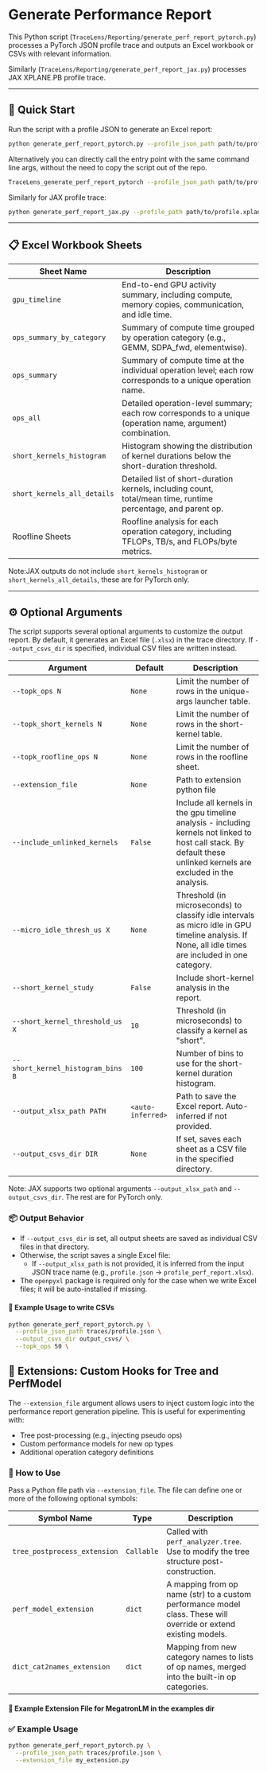 <!--
Copyright (c) 2024 - 2025 Advanced Micro Devices, Inc. All rights reserved.

See LICENSE for license information.
-->

# Generate Performance Report

This Python script (`TraceLens/Reporting/generate_perf_report_pytorch.py`) processes a PyTorch JSON profile trace and outputs an Excel workbook or CSVs with relevant information.

Similarly (`TraceLens/Reporting/generate_perf_report_jax.py`) processes JAX XPLANE.PB profile trace.

---

## 🚀 Quick Start

Run the script with a profile JSON to generate an Excel report:

```bash
python generate_perf_report_pytorch.py --profile_json_path path/to/profile.json 
```

Alternatively you can directly call the entry point with the same command line args,
 without the need to copy the script out of the repo. 

```bash
TraceLens_generate_perf_report_pytorch --profile_json_path path/to/profile.json 
```

Similarly for JAX profile trace:

```bash
python generate_perf_report_jax.py --profile_path path/to/profile.xplane.pb 
```

---

## 📋 Excel Workbook Sheets

| Sheet Name                  | Description                                                                                                      |
|----------------------------|------------------------------------------------------------------------------------------------------------------|
| `gpu_timeline`             | End-to-end GPU activity summary, including compute, memory copies, communication, and idle time.                 |
| `ops_summary_by_category`  | Summary of compute time grouped by operation category (e.g., GEMM, SDPA_fwd, elementwise).                       |
| `ops_summary`              | Summary of compute time at the individual operation level; each row corresponds to a unique operation name.      |
| `ops_all`                  | Detailed operation-level summary; each row corresponds to a unique (operation name, argument) combination.       |
| `short_kernels_histogram` | Histogram showing the distribution of kernel durations below the short-duration threshold.                   |
| `short_kernels_all_details`| Detailed list of short-duration kernels, including count, total/mean time, runtime percentage, and parent op.   |
| Roofline Sheets            | Roofline analysis for each operation category, including TFLOPs, TB/s, and FLOPs/byte metrics.                |

Note:JAX outputs do not include  `short_kernels_histogram` or `short_kernels_all_details`, these are for PyTorch only.

---

## ⚙️ Optional Arguments  

The script supports several optional arguments to customize the output report. By default, it generates an Excel file (`.xlsx`) in the trace directory. If `--output_csvs_dir` is specified, individual CSV files are written instead.

| Argument                          | Default           | Description                                                                 |
|-----------------------------------|-------------------|-----------------------------------------------------------------------------|
| `--topk_ops N`                    | `None`            | Limit the number of rows in the unique-args launcher table.               |
| `--topk_short_kernels N`          | `None`            | Limit the number of rows in the short-kernel table.                          |
| `--topk_roofline_ops N`           | `None`            | Limit the number of rows in the roofline sheet.                             |
| `--extension_file`                | `None`            | Path to extension python file |
| `--include_unlinked_kernels`      | `False`           | Include all kernels in the gpu timeline analysis -  including kernels not linked to host call stack. By default these unlinked kernels are excluded in the analysis.|
| `--micro_idle_thresh_us X`        | `None`            | Threshold (in microseconds) to classify idle intervals as micro idle in GPU timeline analysis. If None, all idle times are included in one category. |
| `--short_kernel_study`            | `False`           | Include short-kernel analysis in the report.                                 |
| `--short_kernel_threshold_us X`   | `10`              | Threshold (in microseconds) to classify a kernel as "short".             |
| `--short_kernel_histogram_bins B` | `100`             | Number of bins to use for the short-kernel duration histogram.              |
| `--output_xlsx_path PATH`         | `<auto-inferred>` | Path to save the Excel report. Auto-inferred if not provided.              |
| `--output_csvs_dir DIR`           | `None`            | If set, saves each sheet as a CSV file in the specified directory.         |

Note: JAX supports two optional arguments `--output_xlsx_path` and `--output_csvs_dir`. The rest are for PyTorch only.

### 📦 Output Behavior

- If `--output_csvs_dir` is set, all output sheets are saved as individual CSV files in that directory.
- Otherwise, the script saves a single Excel file:
  - If `--output_xlsx_path` is not provided, it is inferred from the input JSON trace name (e.g., `profile.json` → `profile_perf_report.xlsx`).
- The `openpyxl` package is required only for the case when we write Excel files; it will be auto-installed if missing.

#### 🧪 Example Usage to write CSVs


```bash
python generate_perf_report_pytorch.py \
  --profile_json_path traces/profile.json \
  --output_csvs_dir output_csvs/ \
  --topk_ops 50 \
```

## 🧩 Extensions: Custom Hooks for Tree and PerfModel

The `--extension_file` argument allows users to inject custom logic into the performance report generation pipeline. This is useful for experimenting with:

- Tree post-processing (e.g., injecting pseudo ops)
- Custom performance models for new op types
- Additional operation category definitions

### 🔧 How to Use

Pass a Python file path via `--extension_file`. The file can define one or more of the following optional symbols:

| Symbol Name                  | Type      | Description                                                                 |
|-----------------------------|-----------|-----------------------------------------------------------------------------|
| `tree_postprocess_extension`| `Callable`| Called with `perf_analyzer.tree`. Use to modify the tree structure post-construction. |
| `perf_model_extension`      | `dict`    | A mapping from op name (str) to a custom performance model class. These will override or extend existing models. |
| `dict_cat2names_extension`  | `dict`    | Mapping from new category names to lists of op names, merged into the built-in op categories. |

#### 📄 Example Extension File for MegatronLM in the examples dir

### ✅ Example Usage

```bash
python generate_perf_report_pytorch.py \
  --profile_json_path traces/profile.json \
  --extension_file my_extension.py
```